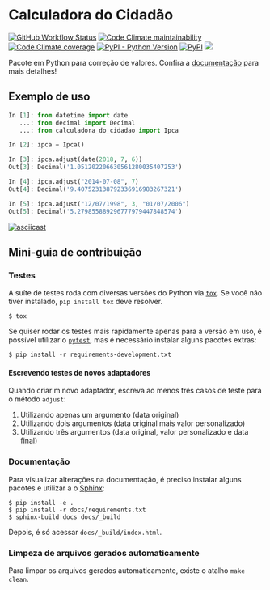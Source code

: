 # Calculadora do Cidadão

[![GitHub Workflow Status](https://img.shields.io/github/workflow/status/cuducos/calculadora-do-cidadao/Tests)](https://github.com/cuducos/calculadora-do-cidadao/actions)
[![Code Climate maintainability](https://img.shields.io/codeclimate/maintainability-percentage/cuducos/calculadora-do-cidadao)](https://codeclimate.com/github/cuducos/calculadora-do-cidadao/maintainability)
[![Code Climate coverage](https://img.shields.io/codeclimate/coverage/cuducos/calculadora-do-cidadao)](https://codeclimate.com/github/cuducos/calculadora-do-cidadao/test_coverage)
[![PyPI - Python Version](https://img.shields.io/pypi/pyversions/calculadora-do-cidadao)](https://pypi.org/project/calculadora-do-cidadao/)
[![PyPI](https://img.shields.io/pypi/v/calculadora-do-cidadao)](https://pypi.org/project/calculadora-do-cidadao/)
[![](https://img.shields.io/readthedocs/calculadora-do-cidadao)](https://calculadora-do-cidadao.readthedocs.io/)

Pacote em Python para correção de valores. Confira a [documentação](https://calculadora-do-cidadao.readthedocs.io/) para mais detalhes!

## Exemplo de uso

```python
In [1]: from datetime import date
   ...: from decimal import Decimal
   ...: from calculadora_do_cidadao import Ipca

In [2]: ipca = Ipca()

In [3]: ipca.adjust(date(2018, 7, 6))
Out[3]: Decimal('1.051202206630561280035407253')

In [4]: ipca.adjust("2014-07-08", 7)
Out[4]: Decimal('9.407523138792336916983267321')

In [5]: ipca.adjust("12/07/1998", 3, "01/07/2006")
Out[5]: Decimal('5.279855889296777979447848574')
```

[![asciicast](https://asciinema.org/a/295920.svg)](https://asciinema.org/a/295920)

## Mini-guia de contribuição

### Testes

A suíte de testes roda com diversas versões do Python via [`tox`](https://pypi.org/project/tox/). Se você não tiver instalado, `pip install tox` deve resolver.

```console
$ tox
```

Se quiser rodar os testes mais rapidamente apenas para a versão em uso, é possível utilizar o [`pytest`](https://docs.pytest.org/), mas é necessário instalar alguns pacotes extras:

```console
$ pip install -r requirements-development.txt
```

#### Escrevendo testes de novos adaptadores

Quando criar m novo adaptador, escreva ao menos três casos de teste para o método `adjust`:

1. Utilizando apenas um argumento (data original)
1. Utilizando dois argumentos (data original mais valor personalizado)
1. Utilizando três argumentos (data original, valor personalizado e data final)

### Documentação

Para visualizar alterações na documentação, é preciso instalar alguns pacotes e utilizar a o [Sphinx](https://www.sphinx-doc.org/en/):

```console
$ pip install -e .
$ pip install -r docs/requirements.txt
$ sphinx-build docs docs/_build
```

Depois, é só acessar `docs/_build/index.html`.

### Limpeza de arquivos gerados automaticamente

Para limpar os arquivos gerados automaticamente, existe o atalho `make clean`.
